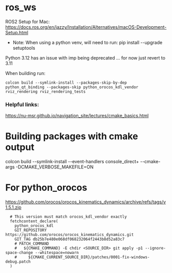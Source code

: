 # ros_ws

ROS2 Setup for Mac: https://docs.ros.org/en/jazzy/Installation/Alternatives/macOS-Development-Setup.html

* Note: When using a python venv, will need to run: pip install --upgrade setuptools

Python 3.12 has an issue with imp being deprecated ... for now just revert to 3.11


When building run:
```
colcon build --symlink-install --packages-skip-by-dep python_qt_binding --packages-skip python_orocos_kdl_vendor rviz_rendering rviz_rendering_tests
```


### Helpful links:
https://nu-msr.github.io/navigation_site/lectures/cmake_basics.html

# Building packages with cmake output
colcon build --symlink-install --event-handlers console_direct+ --cmake-args -DCMAKE_VERBOSE_MAKEFILE=ON


# For python_orocos
https://github.com/orocos/orocos_kinematics_dynamics/archive/refs/tags/v1.5.1.zip
```
  # This version must match orocos_kdl_vendor exactly
  fetchcontent_declare(
    python_orocos_kdl
    GIT_REPOSITORY https://github.com/orocos/orocos_kinematics_dynamics.git
    GIT_TAG db25b7e480e068df068232064f2443b8d52a83c7
    # PATCH_COMMAND
    #   ${CMAKE_COMMAND} -E chdir <SOURCE_DIR> git apply -p1 --ignore-space-change --whitespace=nowarn
    #     ${CMAKE_CURRENT_SOURCE_DIR}/patches/0001-fix-windows-debug.patch
  )
```
